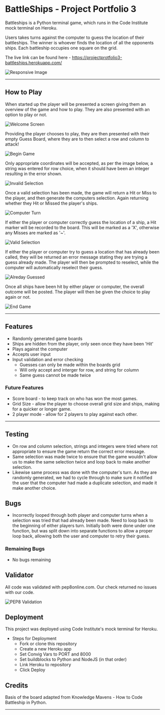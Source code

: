 # BattleShips - Project Portfolio 3

Battleships is a Python terminal game, which runs in the Code Institute mock terminal on Heroku.

Users takes turns against the computer to guess the location of their battleships. The winner is whoever finds the location of all the opponents ships. Each battleship occupies one square on the grid.

The live link can be found here - https://projectprotfolio3-battleships.herokuapp.com/

![Responsive Image](images/responsive.png)

----
## How to Play

When started up the player will be presented a screen giving them an overview of the game and how to play. They are also presented with an option to play or not.

![Welcome Screen](images/startup.png)

Providing the player chooses to play, they are then presented with their empty Guess Board, where they are to then select a row and column to attack!

![Begin Game](images/begingame.png)

Only appropriate coordinates will be accepted, as per the image below, a string was entered for row choice, when it should have been an integer resulting in the error shown.

![Invalid Selection](images/invalid.png)

Once a valid selection has been made, the game will return a Hit or Miss to the player, and then generate the computers selection. Again returning whether they Hit or Missed the player's ships.

![Computer Turn](images/computerturn.png)

If either the player or computer correctly guess the location of a ship, a Hit marker will be recorded to the board. This will be marked as a 'X', otherwise any Misses are marked as '~'.

![Valid Selection](images/hitmarker.png)

If either the player or computer try to guess a location that has already been called, they will be returned an error message stating they are trying a guess already made. The player will then be prompted to reselect, while the computer will automatically reselect their guess.

![Alreday Guessed](images/alreadyguess.png)

Once all ships have been hit by either player or computer, the overall outcome will be posted. The player will then be given the choice to play again or not.

![End Game](images/endgame.png)

----

## Features

- Randomly generated game boards
- Ships are hidden from the player, only seen once they have been 'Hit'
- Plays against the computer
- Accepts user input
- Input validation and error checking
    - Guesses can only be made within the boards grid
    - Will only accept and interger for row, and string for column
    - Same guess cannot be made twice

### Future Features

- Score board - to keep track on who has won the most games.
- Grid Size - allow the player to choose overall grid size and ships, making for a quicker or longer game.
- 2 player mode - allow for 2 players to play against each other.

----

## Testing

- On row and column selection, strings and integers were tried where not appropriate to ensure the game return the correct error message.
- Same selection was made twice to ensure that the game wouldn't allow us to make the same selection twice and loop back to make another selection.
- Likewise same process was done with the computer's turn. As they are randomly generated, we had to cycle through to make sure it notified the user that the computer had made a duplicate selection, and made it make another choice.

## Bugs

- Incorrectly looped through both player and computer turns when a selection was tried that had already been made. Need to loop back to the beginning of either players turn. Initially both were done under one function, but was split down into separate functions to allow a proper loop back, allowing both the user and computer to retry their guess.

### Remaining Bugs

- No bugs remaining 

## Validator

All code was validated with pep8online.com. Our check returned no issues with our code.

![PEP8 Validation](images/PEP8.png)

## Deployment

This project was deployed using Code Institute's mock terminal for Heroku.
- Steps for Deployment
    - Fork or clone this repository
    - Create a new Heroku app
    - Set Convig Vars to PORT and 8000
    - Set buildblocks to Python and NodeJS (in that order)
    - Link Heroku to repository
    - Click Deploy

## Credits

Basis of the board adapted from Knowledge Mavens - How to Code Battleship in Python.

----